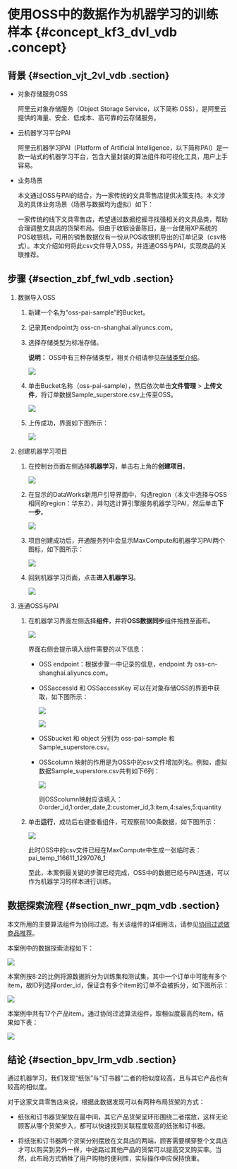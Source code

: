 # 使用OSS中的数据作为机器学习的训练样本 {#concept_kf3_dvl_vdb .concept}

## 背景 {#section_vjt_2vl_vdb .section}

-   对象存储服务OSS

    阿里云对象存储服务（Object Storage Service，以下简称 OSS），是阿里云提供的海量、安全、低成本、高可靠的云存储服务。

-   云机器学习平台PAI

    阿里云机器学习PAI（Platform of Artificial Intelligence，以下简称PAI）是一款一站式的机器学习平台，包含大量封装的算法组件和可视化工具，用户上手容易。

-   业务场景

    本文通过OSS与PAI的结合，为一家传统的文具零售店提供决策支持。本文涉及的具体业务场景（场景与数据均为虚拟）如下：

    一家传统的线下文具零售店，希望通过数据挖掘寻找强相关的文具品类，帮助合理调整文具店的货架布局。但由于收银设备陈旧，是一台使用XP系统的POS收银机，可用的销售数据仅有一份从POS收银机导出的订单记录（csv格式）。本文介绍如何将此csv文件导入OSS，并连通OSS与PAI，实现商品的关联推荐。


## 步骤 {#section_zbf_fwl_vdb .section}

1.  数据导入OSS
    1.  新建一个名为“oss-pai-sample”的Bucket。
    2.  记录其endpoint为 oss-cn-shanghai.aliyuncs.com。
    3.  选择存储类型为标准存储。

        **说明：** OSS中有三种存储类型，相关介绍请参见[存储类型介绍](../cn.zh-CN/开发指南/存储类型/存储类型介绍.md#)。

        ![](http://static-aliyun-doc.oss-cn-hangzhou.aliyuncs.com/assets/img/4436/2183_zh-CN.png)

    4.  单击Bucket名称（oss-pai-sample），然后依次单击**文件管理** \> **上传文件**，将订单数据Sample\_superstore.csv上传至OSS。

        ![](http://static-aliyun-doc.oss-cn-hangzhou.aliyuncs.com/assets/img/4436/2199_zh-CN.png)

    5.  上传成功，界面如下图所示：

        ![](http://static-aliyun-doc.oss-cn-hangzhou.aliyuncs.com/assets/img/4436/2200_zh-CN.png)

2.  创建机器学习项目
    1.  在控制台页面左侧选择**机器学习**，单击右上角的**创建项目**。

        ![](http://static-aliyun-doc.oss-cn-hangzhou.aliyuncs.com/assets/img/4436/2202_zh-CN.png)

    2.  在显示的DataWorks新用户引导界面中，勾选region（本文中选择与OSS相同的region：华东2），并勾选计算引擎服务机器学习PAI，然后单击**下一步**。

        ![](http://static-aliyun-doc.oss-cn-hangzhou.aliyuncs.com/assets/img/4436/2203_zh-CN.png)

    3.  项目创建成功后，开通服务列中会显示MaxCompute和机器学习PAI两个图标，如下图所示：

        ![](http://static-aliyun-doc.oss-cn-hangzhou.aliyuncs.com/assets/img/4436/2230_zh-CN.png)

    4.  回到机器学习页面，点击**进入机器学习**。

        ![](http://static-aliyun-doc.oss-cn-hangzhou.aliyuncs.com/assets/img/4436/2209_zh-CN.png)

3.  连通OSS与PAI
    1.  在机器学习界面左侧选择**组件**，并将**OSS数据同步**组件拖拽至画布。

        ![](http://static-aliyun-doc.oss-cn-hangzhou.aliyuncs.com/assets/img/4436/2210_zh-CN.png)

        界面右侧会提示填入组件需要的以下信息：

        -   OSS endpoint：根据步骤一中记录的信息，endpoint 为 oss-cn-shanghai.aliyuncs.com。
        -   OSSaccessId 和 OSSaccessKey 可以在对象存储OSS的界面中获取，如下图所示：

            ![](http://static-aliyun-doc.oss-cn-hangzhou.aliyuncs.com/assets/img/4436/2211_zh-CN.png)

            ![](http://static-aliyun-doc.oss-cn-hangzhou.aliyuncs.com/assets/img/4436/2212_zh-CN.png)

        -   OSSbucket 和 object 分别为 oss-pai-sample 和 Sample\_superstore.csv。
        -   OSScolumn 映射的作用是为OSS中的csv文件增加列名。例如，虚拟数据Sample\_superstore.csv共有如下6列：

            ![](http://static-aliyun-doc.oss-cn-hangzhou.aliyuncs.com/assets/img/4436/2213_zh-CN.png)

            则OSScolumn映射应该填入：0:order\_id,1:order\_date,2:customer\_id,3:item,4:sales,5:quantity

    2.  单击**运行**，成功后右键查看组件，可观察前100条数据，如下图所示：

        ![](http://static-aliyun-doc.oss-cn-hangzhou.aliyuncs.com/assets/img/4436/2217_zh-CN.png)

        此时OSS中的csv文件已经在MaxCompute中生成一张临时表：pai\_temp\_116611\_1297076\_1

        至此，本案例最关键的步骤已经完成，OSS中的数据已经与PAI连通，可以作为机器学习的样本进行训练。


## 数据探索流程 {#section_nwr_pqm_vdb .section}

本文所用的主要算法组件为协同过滤。有关该组件的详细用法，请参见[协同过滤做商品推荐](https://help.aliyun.com/document_detail/42600.html)。

本案例中的数据探索流程如下：

![](http://static-aliyun-doc.oss-cn-hangzhou.aliyuncs.com/assets/img/4436/2236_zh-CN.png)

本案例按8:2的比例将源数据拆分为训练集和测试集，其中一个订单中可能有多个item，故ID列选择order\_id，保证含有多个item的订单不会被拆分，如下图所示：

![](http://static-aliyun-doc.oss-cn-hangzhou.aliyuncs.com/assets/img/4436/2241_zh-CN.png)

本案例中共有17个产品item。通过协同过滤算法组件，取相似度最高的item，结果如下表：

![](http://static-aliyun-doc.oss-cn-hangzhou.aliyuncs.com/assets/img/4436/2242_zh-CN.png)

## 结论 {#section_bpv_lrm_vdb .section}

通过机器学习，我们发现“纸张”与“订书器”二者的相似度较高，且与其它产品也有较高的相似度。

对于这家文具零售店来说，根据此数据发现可以有两种布局货架的方式：

-   纸张和订书器货架放在最中间，其它产品货架呈环形围绕二者摆放，这样无论顾客从哪个货架步入，都可以快速找到关联程度较高的纸张和订书器。

-   将纸张和订书器两个货架分别摆放在文具店的两端，顾客需要横穿整个文具店才可以购买到另外一样，中途路过其他产品的货架可以提高交叉购买率。当然，此布局方式牺牲了用户购物的便利性，实际操作中应保持慎重。


